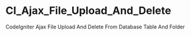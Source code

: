 # CI_Ajax_File_Upload_And_Delete
CodeIgniter  Ajax File Upload And Delete From Database Table And Folder
